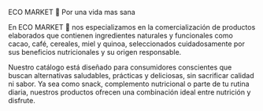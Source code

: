 ECO MARKET 🥝
Por una vida mas sana

En ECO MARKET 🥝 nos especializamos en la comercialización de productos elaborados que contienen ingredientes naturales y funcionales como cacao, café, cereales, miel y quinoa, seleccionados cuidadosamente por sus beneficios nutricionales y su origen responsable.

Nuestro catálogo está diseñado para consumidores conscientes que buscan alternativas saludables, prácticas y deliciosas, sin sacrificar calidad ni sabor. Ya sea como snack, complemento nutricional o parte de tu rutina diaria, nuestros productos ofrecen una combinación ideal entre nutrición y disfrute.
